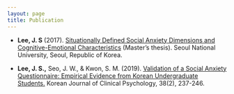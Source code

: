 ```yaml
---
layout: page
title: Publication
---
```


* **Lee, J. S** (2017). [Situationally Defined Social Anxiety Dimensions and Cognitive-Emotional Characteristics](https://s-space.snu.ac.kr/bitstream/10371/134409/1/000000141094.pdf)  (Master’s thesis). Seoul National University, Seoul, Republic of Korea. <br/>

* **Lee, J. S.,** Seo, J. W., & Kwon, S. M. (2019). [Validation of a Social Anxiety Questionnaire: Empirical Evidence from Korean Undergraduate Students.](http://www.kjp-clinical.org/xml/19818/19818.pdf) Korean Journal of Clinical Psychology, 38(2), 237-246.

